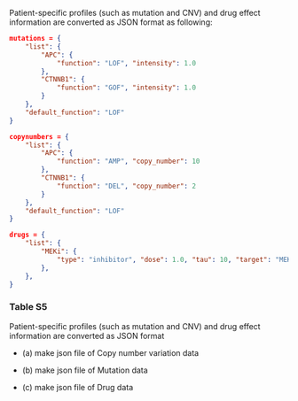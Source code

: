 Patient-specific profiles (such as mutation and CNV) and drug effect information 
are converted as JSON format as following: 

```json
mutations = {
    "list": {
        "APC": {
            "function": "LOF", "intensity": 1.0
        }, 
        "CTNNB1": {
            "function": "GOF", "intensity": 1.0
        }
    }, 
    "default_function": "LOF"
}

copynumbers = {
    "list": {
        "APC": {
            "function": "AMP", "copy_number": 10
        }, 
        "CTNNB1": {
            "function": "DEL", "copy_number": 2
        }
    }, 
    "default_function": "LOF"
}

drugs = {
    "list": {
        "MEKi": {
            "type": "inhibitor", "dose": 1.0, "tau": 10, "target": "MEK"
        }, 
    },
}
```

### Table S5
Patient-specific profiles (such as mutation and CNV) and drug effect information are converted as JSON format

* (a) make json file of Copy number variation data

* (b) make json file of Mutation data

* (c) make json file of Drug data
